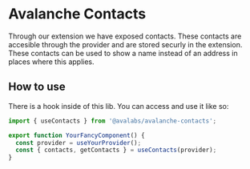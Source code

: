 # Avalanche Contacts

Through our extension we have exposed contacts. These contacts are accesible through the
provider and are stored securly in the extension. These contacts can be used to show a name
instead of an address in places where this applies.

## How to use

There is a hook inside of this lib. You can access and use it like so:

```typescript
import { useContacts } from '@avalabs/avalanche-contacts';

export function YourFancyComponent() {
  const provider = useYourProvider();
  const { contacts, getContacts } = useContacts(provider);
}
```
